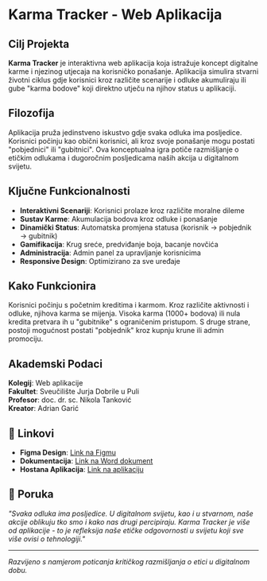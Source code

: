 # Karma Tracker - Web Aplikacija

## Cilj Projekta

**Karma Tracker** je interaktivna web aplikacija koja istražuje koncept digitalne karme i njezinog utjecaja na korisničko ponašanje. Aplikacija simulira stvarni životni ciklus gdje korisnici kroz različite scenarije i odluke akumuliraju ili gube "karma bodove" koji direktno utječu na njihov status u aplikaciji.

## Filozofija

Aplikacija pruža jedinstveno iskustvo gdje svaka odluka ima posljedice. Korisnici počinju kao obični korisnici, ali kroz svoje ponašanje mogu postati "pobjednici" ili "gubitnici". Ova konceptualna igra potiče razmišljanje o etičkim odlukama i dugoročnim posljedicama naših akcija u digitalnom svijetu.

## Ključne Funkcionalnosti

- **Interaktivni Scenariji**: Korisnici prolaze kroz različite moralne dileme
- **Sustav Karme**: Akumulacija bodova kroz odluke i ponašanje
- **Dinamički Status**: Automatska promjena statusa (korisnik → pobjednik → gubitnik)
- **Gamifikacija**: Krug sreće, predviđanje boja, bacanje novčića
- **Administracija**: Admin panel za upravljanje korisnicima
- **Responsive Design**: Optimizirano za sve uređaje

## Kako Funkcionira

Korisnici počinju s početnim kreditima i karmom. Kroz različite aktivnosti i odluke, njihova karma se mijenja. Visoka karma (1000+ bodova) ili nula kredita pretvara ih u "gubitnike" s ograničenim pristupom. S druge strane, postoji mogućnost postati "pobjednik" kroz kupnju krune ili admin promociju.

## Akademski Podaci

**Kolegij**: Web aplikacije  
**Fakultet**: Sveučilište Jurja Dobrile u Puli  
**Profesor**: doc. dr. sc. Nikola Tanković  
**Kreator**: Adrian Garić  

## 🔗 Linkovi

- **Figma Design**: [Link na Figmu](#)
- **Dokumentacija**: [Link na Word dokument](#)
- **Hostana Aplikacija**: [Link na aplikaciju](#)

## 🌟 Poruka

*"Svaka odluka ima posljedice. U digitalnom svijetu, kao i u stvarnom, naše akcije oblikuju tko smo i kako nas drugi percipiraju. Karma Tracker je više od aplikacije - to je refleksija naše etičke odgovornosti u svijetu koji sve više ovisi o tehnologiji."*

---

*Razvijeno s namjerom poticanja kritičkog razmišljanja o etici u digitalnom dobu.*
